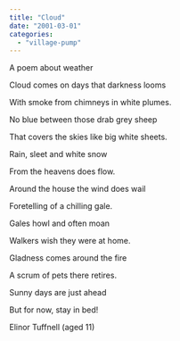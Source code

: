 ```yaml
---
title: "Cloud"
date: "2001-03-01"
categories: 
  - "village-pump"
---
```


A poem about weather

Cloud comes on days that darkness looms

With smoke from chimneys in white plumes.

No blue between those drab grey sheep

That covers the skies like big white sheets.

Rain, sleet and white snow

From the heavens does flow.

Around the house the wind does wail

Foretelling of a chilling gale.

Gales howl and often moan

Walkers wish they were at home.

Gladness comes around the fire

A scrum of pets there retires.

Sunny days are just ahead

But for now, stay in bed!

Elinor Tuffnell (aged 11)
